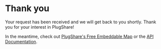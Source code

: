 # Thank you

Your request has been received and we will get back to you shortly. Thank you for your interest in PlugShare!

In the meantime, check out [PlugShare's Free Embeddable Map](embed) or the [API Documentation](docs).